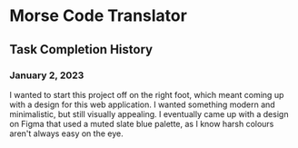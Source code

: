 # Morse Code Translator

## Task Completion History

### January 2, 2023

I wanted to start this project off on the right foot, which meant coming up with a design for this web application. I wanted something modern and minimalistic, but still visually appealing. I eventually came up with a design on Figma that used a muted slate blue palette, as I know harsh colours aren't always easy on the eye.
